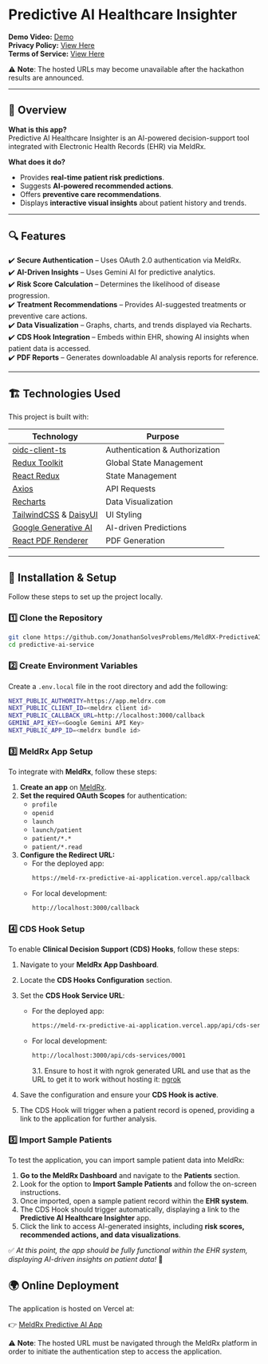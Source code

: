 # Predictive AI Healthcare Insighter

**Demo Video:** [Demo](https://www.youtube.com/watch?v=WfQ6cVL-SXc)  
**Privacy Policy:** [View Here](https://meld-rx-predictive-ai-application.vercel.app/privacy-policy)  
**Terms of Service:** [View Here](https://meld-rx-predictive-ai-application.vercel.app/terms-of-service)

⚠ **Note**: The hosted URLs may become unavailable after the hackathon results are announced.

---

## 📌 Overview

**What is this app?**  
Predictive AI Healthcare Insighter is an AI-powered decision-support tool integrated with Electronic Health Records (EHR) via MeldRx.

**What does it do?**

- Provides **real-time patient risk predictions**.
- Suggests **AI-powered recommended actions**.
- Offers **preventive care recommendations**.
- Displays **interactive visual insights** about patient history and trends.

---

## 🔍 Features

✔️ **Secure Authentication** – Uses OAuth 2.0 authentication via MeldRx.  
✔️ **AI-Driven Insights** – Uses Gemini AI for predictive analytics.  
✔️ **Risk Score Calculation** – Determines the likelihood of disease progression.  
✔️ **Treatment Recommendations** – Provides AI-suggested treatments or preventive care actions.  
✔️ **Data Visualization** – Graphs, charts, and trends displayed via Recharts.  
✔️ **CDS Hook Integration** – Embeds within EHR, showing AI insights when patient data is accessed.  
✔️ **PDF Reports** – Generates downloadable AI analysis reports for reference.

---

## 🏗️ Technologies Used

This project is built with:

| Technology                                                                | Purpose                        |
| ------------------------------------------------------------------------- | ------------------------------ |
| [oidc-client-ts](https://github.com/authts/oidc-client-ts)                | Authentication & Authorization |
| [Redux Toolkit](https://redux-toolkit.js.org/)                            | Global State Management        |
| [React Redux](https://react-redux.js.org/)                                | State Management               |
| [Axios](https://axios-http.com/)                                          | API Requests                   |
| [Recharts](https://recharts.org/)                                         | Data Visualization             |
| [TailwindCSS](https://tailwindcss.com/) & [DaisyUI](https://daisyui.com/) | UI Styling                     |
| [Google Generative AI](https://ai.google.dev/)                            | AI-driven Predictions          |
| [React PDF Renderer](https://react-pdf.org/)                              | PDF Generation                 |

---

## 🚀 Installation & Setup

Follow these steps to set up the project locally.

### 1️⃣ Clone the Repository

```sh
git clone https://github.com/JonathanSolvesProblems/MeldRX-PredictiveAI-Application.git
cd predictive-ai-service
```

### 2️⃣ Create Environment Variables

Create a `.env.local` file in the root directory and add the following:

```sh
NEXT_PUBLIC_AUTHORITY=https://app.meldrx.com
NEXT_PUBLIC_CLIENT_ID=<meldrx client id>
NEXT_PUBLIC_CALLBACK_URL=http://localhost:3000/callback
GEMINI_API_KEY=<Google Gemini API Key>
NEXT_PUBLIC_APP_ID=<meldrx bundle id>
```

### 3️⃣ MeldRx App Setup

To integrate with **MeldRx**, follow these steps:

1. **Create an app** on [MeldRx](https://app.meldrx.com/).
2. **Set the required OAuth Scopes** for authentication:
   - `profile`
   - `openid`
   - `launch`
   - `launch/patient`
   - `patient/*.*`
   - `patient/*.read`
3. **Configure the Redirect URL:**
   - For the deployed app:
     ```sh
     https://meld-rx-predictive-ai-application.vercel.app/callback
     ```
   - For local development:
     ```sh
     http://localhost:3000/callback
     ```

### 4️⃣ CDS Hook Setup

To enable **Clinical Decision Support (CDS) Hooks**, follow these steps:

1. Navigate to your **MeldRx App Dashboard**.
2. Locate the **CDS Hooks Configuration** section.
3. Set the **CDS Hook Service URL**:

   - For the deployed app:
     ```sh
     https://meld-rx-predictive-ai-application.vercel.app/api/cds-services/0001
     ```
   - For local development:

     ```sh
     http://localhost:3000/api/cds-services/0001
     ```

     3.1. Ensure to host it with ngrok generated URL and use that as the URL to get it to work without hosting it: [ngrok](https://ngrok.com/)

4. Save the configuration and ensure your **CDS Hook is active**.
5. The CDS Hook will trigger when a patient record is opened, providing a link to the application for further analysis.

### 5️⃣ Import Sample Patients

To test the application, you can import sample patient data into MeldRx:

1. **Go to the MeldRx Dashboard** and navigate to the **Patients** section.
2. Look for the option to **Import Sample Patients** and follow the on-screen instructions.
3. Once imported, open a sample patient record within the **EHR system**.
4. The CDS Hook should trigger automatically, displaying a link to the **Predictive AI Healthcare Insighter** app.
5. Click the link to access AI-generated insights, including **risk scores, recommended actions, and data visualizations**.

✅ _At this point, the app should be fully functional within the EHR system, displaying AI-driven insights on patient data!_ 🚀

## 🌍 Online Deployment

The application is hosted on Vercel at:

👉 [MeldRx Predictive AI App](https://meld-rx-predictive-ai-application.vercel.app/)

⚠ **Note**: The hosted URL must be navigated through the MeldRx platform in order to initiate the authentication step to access the application.
